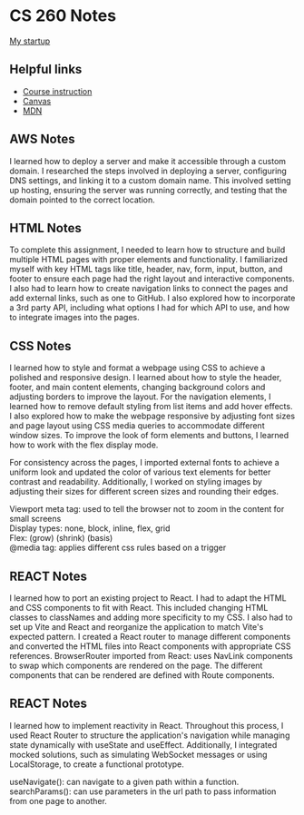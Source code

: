 # CS 260 Notes

[My startup](https://startup.findmymeal.click)

## Helpful links

- [Course instruction](https://github.com/webprogramming260)
- [Canvas](https://byu.instructure.com)
- [MDN](https://developer.mozilla.org)

## AWS Notes

I learned how to deploy a server and make it accessible through a custom domain. I researched the steps involved in deploying a server, configuring DNS settings, and linking it to a custom domain name. This involved setting up hosting, ensuring the server was running correctly, and testing that the domain pointed to the correct location. 

## HTML Notes

To complete this assignment, I needed to learn how to structure and build multiple HTML pages with proper elements and functionality. I familiarized myself with key HTML tags like title, header, nav, form, input, button, and footer to ensure each page had the right layout and interactive components. I also had to learn how to create navigation links to connect the pages and add external links, such as one to GitHub. I also explored how to incorporate a 3rd party API, including what options I had for which API to use, and how to integrate images into the pages.

## CSS Notes

I learned how to style and format a webpage using CSS to achieve a polished and responsive design. I learned about how to style the header, footer, and main content elements, changing background colors and adjusting borders to improve the layout. For the navigation elements, I learned how to remove default styling from list items and add hover effects. I also explored how to make the webpage responsive by adjusting font sizes and page layout using CSS media queries to accommodate different window sizes. To improve the look of form elements and buttons, I learned how to work with the flex display mode.

For consistency across the pages, I imported external fonts to achieve a uniform look and updated the color of various text elements for better contrast and readability. Additionally, I worked on styling images by adjusting their sizes for different screen sizes and rounding their edges.

Viewport meta tag: used to tell the browser not to zoom in the content for small screens  
Display types: none, block, inline, flex, grid  
Flex: (grow) (shrink) (basis)  
@media tag: applies different css rules based on a trigger  


## REACT Notes

I learned how to port an existing project to React. I had to adapt the HTML and CSS components to fit with React. This included changing HTML classes to classNames and adding more specificity to my CSS. I also had to set up Vite and React and reorganize the application to match Vite's expected pattern. I created a React router to manage different components and converted the HTML files into React components with appropriate CSS references.
BrowserRouter imported from React: uses NavLink components to swap which components are rendered on the page. The different components that can be rendered are defined with Route components.  


## REACT Notes
I learned how to implement reactivity in React. Throughout this process, I used React Router to structure the application's navigation while managing state dynamically with useState and useEffect. Additionally, I integrated mocked solutions, such as simulating WebSocket messages or using LocalStorage, to create a functional prototype.   

useNavigate(): can navigate to a given path within a function.   
searchParams(): can use parameters in the url path to pass information from one page to another.

